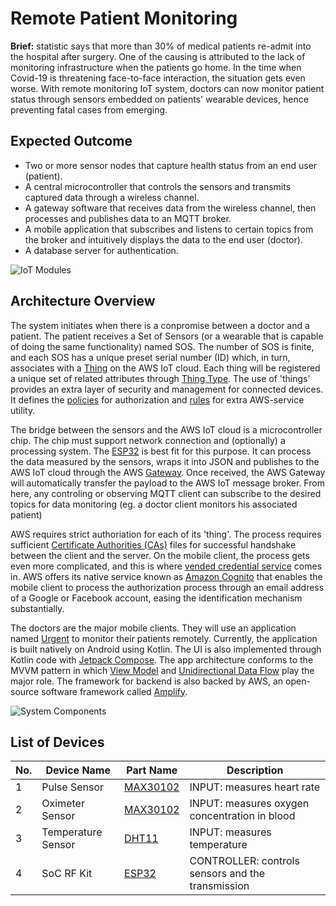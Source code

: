 # Remote Patient Monitoring
**Brief:** statistic says that more than 30% of medical patients re-admit into the hospital after surgery. One of the causing is attributed to the lack of monitoring infrastructure when the patients go home. In the time when Covid-19 is threatening face-to-face interaction, the situation gets even worse. With remote monitoring IoT system, doctors can now monitor patient status through sensors embedded on patients' wearable devices, hence preventing fatal cases from emerging.

## Expected Outcome
- Two or more sensor nodes that capture health status from an end user (patient).
- A central microcontroller that controls the sensors and transmits captured data through a wireless channel.
- A gateway software that receives data from the wireless channel, then processes and publishes data to an MQTT broker.
- A mobile application that subscribes and listens to certain topics from the broker and intuitively displays the data to the end user (doctor).
- A database server for authentication.

![](https://i.imgur.com/uWWDiZm.png "IoT Modules")

## Architecture Overview
The system initiates when there is a conpromise between a doctor and a patient. The patient receives a Set of Sensors (or a wearable that is capable of doing the same functionality) named SOS. The number of SOS is finite, and each SOS has a unique preset serial number (ID) which, in turn, associates with a [Thing](https://docs.aws.amazon.com/iot/latest/developerguide/iot-thing-management.html) on the AWS IoT cloud. Each thing will be registered a unique set of related attributes through [Thing Type](https://docs.aws.amazon.com/iot/latest/developerguide/thing-types.html). The use of 'things' provides an extra layer of security and management for connected devices. It defines the [policies](https://docs.aws.amazon.com/iot/latest/developerguide/iot-policies.html) for authorization and [rules](https://docs.aws.amazon.com/iot/latest/developerguide/iot-rules-tutorial.html) for extra AWS-service utility.

The bridge between the sensors and the AWS IoT cloud is a microcontroller chip. The chip must support network connection and (optionally) a processing system. The [ESP32](https://hshop.vn/products/kit-rf-thu-phat-wifi-ble-esp32-s2-nodemcu-32-s2-ai-thinker) is best fit for this purpose. It can process the data measured by the sensors, wraps it into JSON and publishes to the AWS IoT cloud through the AWS [Gateway](https://docs.aws.amazon.com/iot-sitewise/latest/userguide/gateways-ggv2.html). Once received, the AWS Gateway will automatically transfer the payload to the AWS IoT message broker. From here, any controling or observing MQTT client can subscribe to the desired topics for data monitoring (eg. a doctor client monitors his associated patient)

AWS requires strict authoriation for each of its 'thing'. The process requires sufficient [Certificate Authorities (CAs)](https://en.wikipedia.org/wiki/Certificate_authority) files for successful handshake between the client and the server. On the mobile client, the process gets even more complicated, and this is where [vended credential service](https://docs.aws.amazon.com/lake-formation/latest/dg/how-vending-works.html) comes in. AWS offers its native service known as [Amazon Cognito](https://docs.aws.amazon.com/iot/latest/developerguide/cognito-identities.html) that enables the mobile client to process the authorization process through an email address of a Google or Facebook account, easing the identification mechanism substantially.

The doctors are the major mobile clients. They will use an application named [Urgent](https://github.com/hescul/remote-patient-monitoring/tree/main/Urgent) to monitor their patients remotely. Currently, the application is built natively on Android using Kotlin. The UI is also implemented through Kotlin code with [Jetpack Compose](https://developer.android.com/jetpack/compose). The app architecture conforms to the MVVM pattern in which [View Model](https://developer.android.google.cn/topic/libraries/architecture/viewmodel?hl=en) and [Unidirectional Data Flow](https://developer.android.com/jetpack/compose/architecture#:~:text=A%20unidirectional%20data%20flow%20%28UDF%29%20is%20a%20design,app%20using%20unidirectional%20data%20flow%20looks%20like%20this%3A) play the major role. The framework for backend is also backed by AWS, an open-source software framework called [Amplify](https://docs.amplify.aws/lib/q/platform/android/).

![](https://i.imgur.com/9b2N8HB.png "System Components")

## List of Devices
No.  | Device Name | Part Name | Description |
---  | ---         | ---       | ---         |
1 | Pulse Sensor | [MAX30102](https://hshop.vn/products/cam-bien-nhip-tim-va-oxy-trong-mau-max30102-mh-et-live) | INPUT: measures heart rate |
2 | Oximeter Sensor | [MAX30102](https://hshop.vn/products/cam-bien-nhip-tim-va-oxy-trong-mau-max30102-mh-et-live) | INPUT: measures oxygen concentration in blood |
3 | Temperature Sensor | [DHT11](https://hshop.vn/products/grove-temperature-humidity-sensor-dht11-cam-bien-nhiet-do-do-am) | INPUT: measures temperature |
4 | SoC RF Kit | [ESP32](https://hshop.vn/products/kit-rf-thu-phat-wifi-ble-esp32-s2-nodemcu-32-s2-ai-thinker) | CONTROLLER: controls sensors and the transmission | N/A |

